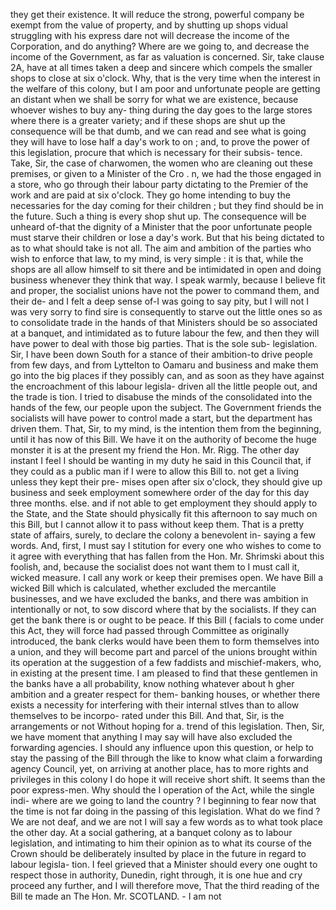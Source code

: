 they get their existence. It will reduce the strong, powerful company be exempt from the value of property, and by shutting up shops vidual struggling with his express dare not will decrease the income of the Corporation, and do anything? Where are we going to, and decrease the income of the Government, as far as valuation is concerned. Sir, take clause 2A, have at all times taken a deep and sincere which compels the smaller shops to close at six o'clock. Why, that is the very time when the interest in the welfare of this colony, but I am poor and unfortunate people are getting an distant when we shall be sorry for what we are existence, because whoever wishes to buy any- thing during the day goes to the large stores where there is a greater variety; and if these shops are shut up the consequence will be that dumb, and we can read and see what is going they will have to lose half a day's work to on ; and, to prove the power of this legislation, procure that which is necessary for their subsis- tence. Take, Sir, the case of charwomen, the women who are cleaning out these premises, or given to a Minister of the Cro . n, we had the those engaged in a store, who go through their labour party dictating to the Premier of the work and are paid at six o'clock. They go home intending to buy the necessaries for the day coming for their children ; but they find should be in the future. Such a thing is every shop shut up. The consequence will be unheard of-that the dignity of a Minister that the poor unfortunate people must starve their children or lose a day's work. But that his being dictated to as to what should take is not all. The aim and ambition of the parties who wish to enforce that law, to my mind, is very simple : it is that, while the shops are all allow himself to sit there and be intimidated in open and doing business whenever they think that way. I speak warmly, because I believe fit and proper, the socialist unions have not the power to command them, and their de- and I felt a deep sense of-I was going to say pity, but I will not I was very sorry to find sire is consequently to starve out the little ones so as to consolidate trade in the hands of that Ministers should be so associated at a banquet, and intimidated as to future labour the few, and then they will have power to deal with those big parties. That is the sole sub- legislation. Sir, I have been down South for a stance of their ambition-to drive people from few days, and from Lyttelton to Oamaru and business and make them go into the big places if they possibly can, and as soon as they have against the encroachment of this labour legisla- driven all the little people out, and the trade is tion. I tried to disabuse the minds of the consolidated into the hands of the few, our people upon the subject. The Government friends the socialists will have power to control made a start, but the department has driven them. That, Sir, to my mind, is the intention them from the beginning, until it has now of this Bill. We have it on the authority of become the huge monster it is at the present my friend the Hon. Mr. Rigg. The other day instant I feel I should be wanting in my duty he said in this Council that, if they could as a public man if I were to allow this Bill to. not get a living unless they kept their pre- mises open after six o'clock, they should give up business and seek employment somewhere order of the day for this day three months. else. and if not able to get employment they should apply to the State, and the State should physically fit this afternoon to say much on this Bill, but I cannot allow it to pass without keep them. That is a pretty state of affairs, surely, to declare the colony a benevolent in- saying a few words. And, first, I must say I stitution for every one who wishes to come to it agree with everything that has fallen from the Hon. Mr. Shrimski about this foolish, and, because the socialist does not want them to I must call it, wicked measure. I call any work or keep their premises open. We have Bill a wicked Bill which is calculated, whether excluded the mercantile businesses, and we have excluded the banks, and there was ambition in intentionally or not, to sow discord where that by the socialists. If they can get the bank there is or ought to be peace. If this Bill ( facials to come under this Act, they will force had passed through Committee as originally introduced, the bank clerks would have been them to form themselves into a union, and they will become part and parcel of the unions brought within its operation at the suggestion of a few faddists and mischief-makers, who, in existing at the present time. I am pleased to find that these gentlemen in the banks have a all probability, know nothing whatever about h gher ambition and a greater respect for them- banking houses, or whether there exists a necessity for interfering with their internal stIves than to allow themselves to be incorpo- rated under this Bill. And that, Sir, is the arrangements or not Without hoping for a. trend of this legislation. Then, Sir, we have moment that anything I may say will have also excluded the forwarding agencies. I should any influence upon this question, or help to stay the passing of the Bill through the like to know what claim a forwarding agency Council, yet, on arriving at another place, has to more rights and privileges in this colony I do hope it will receive short shift. It seems than the poor express-men. Why should the I operation of the Act, while the single indi- where are we going to land the country ? I beginning to fear now that the time is not far doing in the passing of this legislation. What do we find ? We are not deaf, and we are not I will say a few words as to what took place the other day. At a social gathering, at a banquet colony as to labour legislation, and intimating to him their opinion as to what its course of the Crown should be deliberately insulted by place in the future in regard to labour legisla- tion. I feel grieved that a Minister should every one ought to respect those in authority, Dunedin, right through, it is one hue and cry proceed any further, and I will therefore move, That the third reading of the Bill te made an The Hon. Mr. SCOTLAND. - I am not 